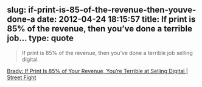 slug: if-print-is-85-of-the-revenue-then-youve-done-a
date: 2012-04-24 18:15:57
title: If print is 85% of the revenue, then you’ve done a terrible job...
type: quote
---

> If print is 85% of the revenue, then you’ve done a terrible job selling digital.

[Brady: If Print Is 85% of Your Revenue, You’re Terrible at Selling Digital | Street Fight](http://streetfightmag.com/2012/03/13/brady-if-print-is-85-of-your-revenue-youre-terrible-at-selling-digital/)
